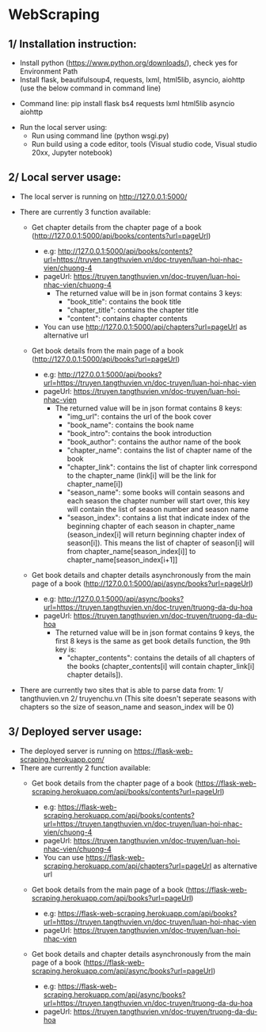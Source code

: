 # WebScraping
## 1/ Installation instruction:
- Install python (https://www.python.org/downloads/), check yes for Environment Path
- Install flask, beautifulsoup4, requests, lxml, html5lib, asyncio, aiohttp (use the below command in command line)
+ Command line: pip install flask bs4 requests lxml html5lib asyncio aiohttp
- Run the local server using:
  + Run using command line (python wsgi.py)
  + Run build using a code editor, tools (Visual studio code, Visual studio 20xx, Jupyter notebook)
## 2/ Local server usage:
- The local server is running on http://127.0.0.1:5000/
- There are currently 3 function available:
  + Get chapter details from the chapter page of a book (http://127.0.0.1:5000/api/books/contents?url=pageUrl)
    + e.g: http://127.0.0.1:5000/api/books/contents?url=https://truyen.tangthuvien.vn/doc-truyen/luan-hoi-nhac-vien/chuong-4
    + pageUrl: https://truyen.tangthuvien.vn/doc-truyen/luan-hoi-nhac-vien/chuong-4
      * The returned value will be in json format contains 3 keys:
        + "book_title": contains the book title
        + "chapter_title": contains the chapter title
        + "content": contains chapter contents
    + You can use http://127.0.0.1:5000/api/chapters?url=pageUrl as alternative url
    
  + Get book details from the main page of a book (http://127.0.0.1:5000/api/books?url=pageUrl)
    + e.g: http://127.0.0.1:5000/api/books?url=https://truyen.tangthuvien.vn/doc-truyen/luan-hoi-nhac-vien
    + pageUrl: https://truyen.tangthuvien.vn/doc-truyen/luan-hoi-nhac-vien
      * The returned value will be in json format contains 8 keys:
        + "img_url": contains the url of the book cover
        + "book_name": contains the book name
        + "book_intro": contains the book introduction
        + "book_author": contains the author name of the book
        + "chapter_name": contains the list of chapter name of the book
        + "chapter_link": contains the list of chapter link correspond to the chapter_name (link[i] will be the link for chapter_name[i])
        + "season_name": some books will contain seasons and each season the chapter number will start over, this key will contain the list of season number and season name
        + "season_index": contains a list that indicate index of the beginning chapter of each season in chapter_name (season_index[i] will return beginning chapter index of season[i]). This means the list of chapter of season[i] will from chapter_name[season_index[i]] to chapter_name[season_index[i+1]]
        
  + Get book details and chapter details asynchronously from the main page of a book (http://127.0.0.1:5000/api/async/books?url=pageUrl)
    + e.g: http://127.0.0.1:5000/api/async/books?url=https://truyen.tangthuvien.vn/doc-truyen/truong-da-du-hoa
    + pageUrl: https://truyen.tangthuvien.vn/doc-truyen/truong-da-du-hoa
      * The returned value will be in json format contains 9 keys, the first 8 keys is the same as get book details function, the 9th key is:
        + "chapter_contents": contains the details of all chapters of the books (chapter_contents[i] will contain chapter_link[i] chapter details]).
 
- There are currently two sites that is able to parse data from: 
    1/ tangthuvien.vn
    2/ truyenchu.vn (This site doesn't seperate seasons with chapters so the size of season_name and season_index will be 0)
    
## 3/ Deployed server usage:
- The deployed server is running on https://flask-web-scraping.herokuapp.com/
- There are currently 2 function available:
  + Get book details from the chapter page of a book (https://flask-web-scraping.herokuapp.com/api/books/contents?url=pageUrl)
    + e.g: https://flask-web-scraping.herokuapp.com/api/books/contents?url=https://truyen.tangthuvien.vn/doc-truyen/luan-hoi-nhac-vien/chuong-4
    + pageUrl: https://truyen.tangthuvien.vn/doc-truyen/luan-hoi-nhac-vien/chuong-4
    + You can use https://flask-web-scraping.herokuapp.com/api/chapters?url=pageUrl as alternative url

  + Get book details from the main page of a book (https://flask-web-scraping.herokuapp.com/api/books?url=pageUrl)
    + e.g: https://flask-web-scraping.herokuapp.com/api/books?url=https://truyen.tangthuvien.vn/doc-truyen/luan-hoi-nhac-vien
    + pageUrl: https://truyen.tangthuvien.vn/doc-truyen/luan-hoi-nhac-vien

  + Get book details and chapter details asynchronously from the main page of a book (https://flask-web-scraping.herokuapp.com/api/async/books?url=pageUrl)
    + e.g: https://flask-web-scraping.herokuapp.com/api/async/books?url=https://truyen.tangthuvien.vn/doc-truyen/truong-da-du-hoa
    + pageUrl: https://truyen.tangthuvien.vn/doc-truyen/truong-da-du-hoa
